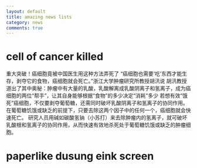 ```yaml
--- 
layout: default
title: amazing news lists
category: news
comments: true
---
```


# cell of cancer killed
重大突破！癌细胞竟被中国医生用这种方法弄死了
“癌细胞也需要‘吃’东西才能生存，剥夺它的食物，癌细胞就会死亡。”浙江大学肿瘤研究所教授胡汛说
胡汛教授道出了其中奥秘：肿瘤中有大量的乳酸，乳酸解离成乳酸阴离子和氢离子，成为癌细胞的两位“帮手”，让其自身能够根据“食物”的多少决定“消耗”多少
若想有效“饿死”癌细胞，不仅要剥夺葡萄糖，还需同时破坏乳酸阴离子和氢离子的协同作用。在葡萄糖饥饿或缺乏的前提下，只要去除这两个因子中的任何一个，癌细胞就会快速死亡。
研究人员用碱如碳酸氢钠（小苏打）来去除肿瘤内的氢离子，就可破坏乳酸根和氢离子的协同作用，从而快速有效地杀死处于葡萄糖饥饿或缺乏的肿瘤细胞。

# paperlike dusung eink screen
